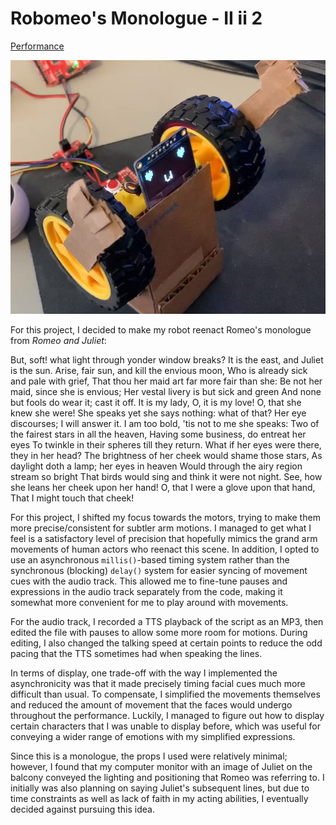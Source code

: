 # Robomeo's Monologue - II ii 2

[Performance](https://streamable.com/wcga1y)

![face](face.png)

For this project, I decided to make my robot reenact Romeo's monologue from *Romeo and Juliet*:

>>>
But, soft! what light through yonder window breaks?
It is the east, and Juliet is the sun.
Arise, fair sun, and kill the envious moon,
Who is already sick and pale with grief,
That thou her maid art far more fair than she:
Be not her maid, since she is envious;
Her vestal livery is but sick and green
And none but fools do wear it; cast it off.
It is my lady, O, it is my love!
O, that she knew she were!
She speaks yet she says nothing: what of that?
Her eye discourses; I will answer it.
I am too bold, 'tis not to me she speaks:
Two of the fairest stars in all the heaven,
Having some business, do entreat her eyes
To twinkle in their spheres till they return.
What if her eyes were there, they in her head?
The brightness of her cheek would shame those stars,
As daylight doth a lamp; her eyes in heaven
Would through the airy region stream so bright
That birds would sing and think it were not night.
See, how she leans her cheek upon her hand!
O, that I were a glove upon that hand,
That I might touch that cheek!
>>>

For this project, I shifted my focus towards the motors, trying to make them more precise/consistent for subtler arm motions. I managed to get what I feel is a satisfactory level of precision that hopefully mimics the grand arm movements of human actors who reenact this scene. In addition, I opted to use an asynchronous `millis()`-based timing system rather than the synchronous (blocking) `delay()` system for easier syncing of movement cues with the audio track. This allowed me to fine-tune pauses and expressions in the audio track separately from the code, making it somewhat more convenient for me to play around with movements.

For the audio track, I recorded a TTS playback of the script as an MP3, then edited the file with pauses to allow some more room for motions. During editing, I also changed the talking speed at certain points to reduce the odd pacing that the TTS sometimes had when speaking the lines.

In terms of display, one trade-off with the way I implemented the asynchronicity was that it made precisely timing facial cues much more difficult than usual. To compensate, I simplified the movements themselves and reduced the amount of movement that the faces would undergo throughout the performance. Luckily, I managed to figure out how to display certain characters that I was unable to display before, which was useful for conveying a wider range of emotions with my simplified expressions. 

Since this is a monologue, the props I used were relatively minimal; however, I found that my computer monitor with an image of Juliet on the balcony conveyed the lighting and positioning that Romeo was referring to. I initially was also planning on saying Juliet's subsequent lines, but due to time constraints as well as lack of faith in my acting abilities, I eventually decided against pursuing this idea.
